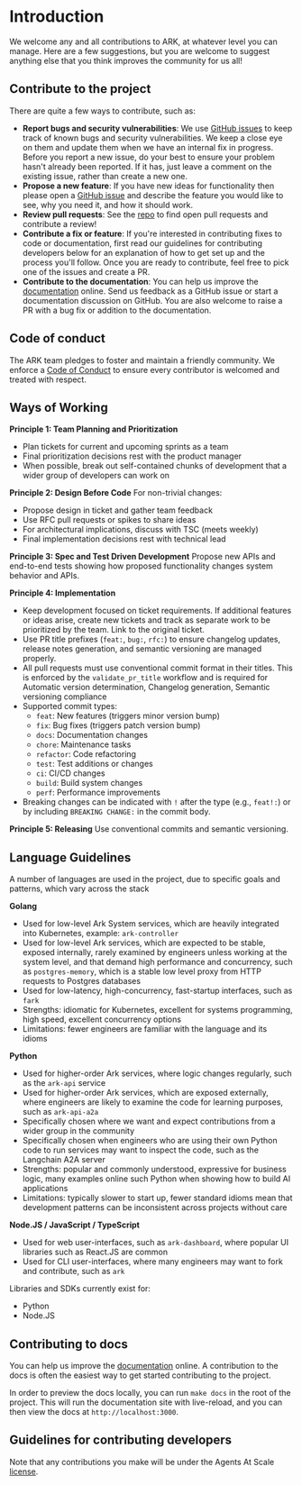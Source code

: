 # Introduction

We welcome any and all contributions to ARK, at whatever level you can manage. Here are a few suggestions, but you are welcome to suggest anything else that you think improves the community for us all!

## Contribute to the project

There are quite a few ways to contribute, such as:

* **Report bugs and security vulnerabilities**: We use [GitHub issues](https://github.com/McK-Internal/agents-at-scale/issues) to keep track of known bugs and security vulnerabilities. We keep a close eye on them and update them when we have an internal fix in progress. Before you report a new issue, do your best to ensure your problem hasn't already been reported. If it has, just leave a comment on the existing issue, rather than create a new one.
* **Propose a new feature**: If you have new ideas for functionality then please open a [GitHub issue](https://github.com/McK-Internal/agents-at-scale/issues) and describe the feature you would like to see, why you need it, and how it should work.
* **Review pull requests**: See the [repo](https://github.com/McK-Internal) to find open pull requests and contribute a review!
* **Contribute a fix or feature**: If you're interested in contributing fixes to code or documentation, first read our guidelines for contributing developers below for an explanation of how to get set up and the process you'll follow. Once you are ready to contribute, feel free to pick one of the issues and create a PR.
* **Contribute to the documentation**: You can help us improve the [documentation](https://mckinsey.github.io/agents-at-scale-ark/) online. Send us feedback as a GitHub issue or start a documentation discussion on GitHub. You are also welcome to raise a PR with a bug fix or addition to the documentation.

## Code of conduct

The ARK team pledges to foster and maintain a friendly community. We enforce a [Code of Conduct](./CODE_OF_CONDUCT.md) to ensure every contributor is welcomed and treated with respect.

## Ways of Working

**Principle 1: Team Planning and Prioritization**
- Plan tickets for current and upcoming sprints as a team
- Final prioritization decisions rest with the product manager
- When possible, break out self-contained chunks of development that a wider group of developers can work on

**Principle 2: Design Before Code**
For non-trivial changes:
- Propose design in ticket and gather team feedback
- Use RFC pull requests or spikes to share ideas
- For architectural implications, discuss with TSC (meets weekly)
- Final implementation decisions rest with technical lead

**Principle 3: Spec and Test Driven Development**
Propose new APIs and end-to-end tests showing how proposed functionality changes system behavior and APIs.

**Principle 4: Implementation**
- Keep development focused on ticket requirements. If additional features or ideas arise, create new tickets and track as separate work to be prioritized by the team. Link to the original ticket.
- Use PR title prefixes (`feat:`, `bug:`, `rfc:`) to ensure changelog updates, release notes generation, and semantic versioning are managed properly.
- All pull requests must use conventional commit format in their titles. This is enforced by the `validate_pr_title` workflow and is required for Automatic version determination, Changelog generation, Semantic versioning compliance
- Supported commit types:
    - `feat`: New features (triggers minor version bump)
    - `fix`: Bug fixes (triggers patch version bump)
    - `docs`: Documentation changes
    - `chore`: Maintenance tasks
    - `refactor`: Code refactoring
    - `test`: Test additions or changes
    - `ci`: CI/CD changes
    - `build`: Build system changes
    - `perf`: Performance improvements
- Breaking changes can be indicated with `!` after the type (e.g., `feat!:`) or by including `BREAKING CHANGE:` in the commit body.

**Principle 5: Releasing**
Use conventional commits and semantic versioning.

## Language Guidelines

A number of languages are used in the project, due to specific goals and patterns, which vary across the stack

**Golang**

- Used for low-level Ark System services, which are heavily integrated into Kubernetes, example: `ark-controller`
- Used for low-level Ark services, which are expected to be stable, exposed internally, rarely examined by engineers unless working at the system level, and that demand high performance and concurrency, such as `postgres-memory`, which is a stable low level proxy from HTTP requests to Postgres databases
- Used for low-latency, high-concurrency, fast-startup interfaces, such as `fark`
- Strengths: idiomatic for Kubernetes, excellent for systems programming, high speed, excellent concurrency options
- Limitations: fewer engineers are familiar with the language and its idioms

**Python**

- Used for higher-order Ark services, where logic changes regularly, such as the `ark-api` service
- Used for higher-order Ark services, which are exposed externally, where engineers are likely to examine the code for learning purposes, such as `ark-api-a2a`
- Specifically chosen where we want and expect contributions from a wider group in the community
- Specifically chosen when engineers who are using their own Python code to run services may want to inspect the code, such as the Langchain A2A server
- Strengths: popular and commonly understood, expressive for business logic, many examples online such Python when showing how to build AI applications
- Limitations: typically slower to start up, fewer standard idioms mean that development patterns can be inconsistent across projects without care

**Node.JS / JavaScript / TypeScript**

- Used for web user-interfaces, such as `ark-dashboard`, where popular UI libraries such as React.JS are common
- Used for CLI user-interfaces, where many engineers may want to fork and contribute, such as `ark`

Libraries and SDKs currently exist for:

- Python
- Node.JS

## Contributing to docs
You can help us improve the [documentation](https://mckinsey.github.io/agents-at-scale-ark/) online. A contribution to the docs is often the easiest way to get started contributing to the project.

In order to preview the docs locally, you can run `make docs` in the root of the project. This will run the documentation site with live-reload, and you can then view the docs at `http://localhost:3000`.

## Guidelines for contributing developers

Note that any contributions you make will be under the Agents At Scale [license](./LICENSE).
